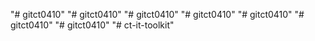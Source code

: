 "# gitct0410" 
"# gitct0410" 
"# gitct0410" 
"# gitct0410" 
"# gitct0410" 
"# gitct0410" 
"# gitct0410" 
"# ct-it-toolkit" 
